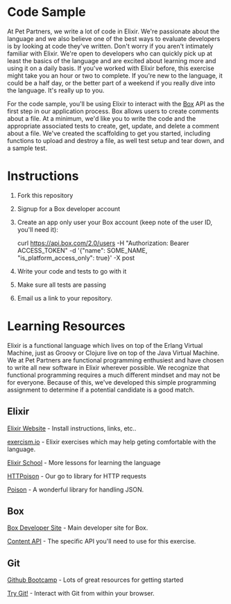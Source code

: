 # Code Sample
At Pet Partners, we write a lot of code in Elixir.  We're passionate about the language and we also believe one of the best ways to evaluate developers is by looking at code they've written.  Don't worry if you aren't intimately familiar with Elixir.  We're open to developers who can quickly pick up at least the basics of the language and are excited about learning more and using it on a daily basis.  If you've worked with Elixir before, this exercise might take you an hour or two to complete.  If you're new to the language, it could be a half day, or the better part of a weekend if you really dive into the language.  It's really up to you.

For the code sample, you'll be using Elixir to interact with the [Box](https://www.box.com) API as the first step in our application process. Box allows users to create comments about a file.  At a minimum, we'd like you to write the code and the appropriate associated tests to create, get, update, and delete a comment about a file.  We've created the scaffolding to get you started, including functions to upload and destroy a file, as well test setup and tear down, and a sample test.

# Instructions

1) Fork this repository

2) Signup for a Box developer account

3) Create an app only user your Box account (keep note of the user ID, you'll need it):
    
    curl https://api.box.com/2.0/users -H "Authorization: Bearer ACCESS_TOKEN" -d '{"name": SOME_NAME, "is_platform_access_only": true}' -X post

4) Write your code and tests to go with it

4) Make sure all tests are passing

5) Email us a link to your repository. 

# Learning Resources
Elixir is a functional language which lives on top of the Erlang Virtual Machine, just as Groovy or Clojure live on top of the Java Virtual Machine.  We at Pet Partners are functional programming enthusiest and have chosen to write all new software in Elixir wherever possible.  We recognize that functional programming requires a much different mindset and may not be for everyone.  Because of this, we've developed this simple programming assignment to determine if a potential candidate is a good match.

## Elixir
[Elixir Website](http://elixir-lang.org) - Install instructions, links, etc..

[exercism.io](http://exercism.io/languages/elixir) - Elixir exercises which may help geting comfortable with the language.

[Elixir School](https://elixirschool.com) - More lessons for learning the language

[HTTPoison](https://github.com/edgurgel/httpoison) - Our go to library for HTTP requests

[Poison](https://github.com/devinus/poison) - A wonderful library for handling JSON.

## Box
[Box Developer Site](https://developers.box.com) - Main developer site for Box.

[Content API](https://box-content.readme.io/reference) - The specific API you'll need to use for this exercise.

## Git
[Github Bootcamp](https://help.github.com/categories/bootcamp/) - Lots of great resources for getting started

[Try Git!](https://try.github.io) - Interact with Git from within your browser.
